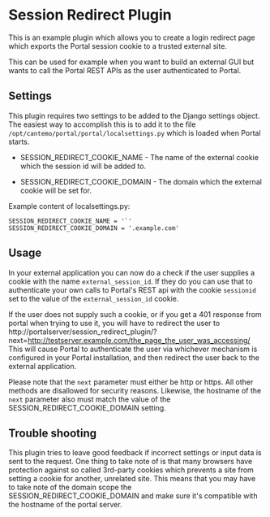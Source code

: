# Session Redirect Plugin


This is an example plugin which allows you to create a login redirect page
which exports the Portal session cookie to a trusted external site.

This can be used for example when you want to build an external GUI but
wants to call the Portal REST APIs as the user authenticated to Portal.

## Settings

This plugin requires two settings to be added to the Django settings object.
The easiest way to accomplish this is to add it to the file 
`/opt/cantemo/portal/portal/localsettings.py` which is loaded when Portal starts.

* SESSION_REDIRECT_COOKIE_NAME - The name of the external cookie which the session id
  will be added to.

* SESSION_REDIRECT_COOKIE_DOMAIN - The domain which the external cookie will be
  set for. 

Example content of localsettings.py:

    SESSION_REDIRECT_COOKIE_NAME = '`'
    SESSION_REDIRECT_COOKIE_DOMAIN = '.example.com'

Usage
-----

In your external application you can now do a check if the user supplies a cookie
with the name `external_session_id`. If they do you can use that to 
authenticate your own calls to Portal's REST api with the cookie `sessionid` set to 
the value of the `external_session_id` cookie.

If the user does not supply such a cookie, or if you get a 401 response from portal
when trying to use it, you will have to redirect the user to 
http://portalserver/session_redirect_plugin/?next=http://testserver.example.com/the_page_the_user_was_accessing/
This will cause Portal to authenticate the user via whichever mechanism is configured
in your Portal installation, and then redirect the user back to the external application.

Please note that the `next` parameter must either be http or https. All other methods are
disallowed for security reasons. Likewise, the hostname of the `next` parameter also
must match the value of the SESSION_REDIRECT_COOKIE_DOMAIN setting.

Trouble shooting
----------------

This plugin tries to leave good feedback if incorrect settings or
input data is sent to the request. One thing to take note of is that
many browsers have protection against so called 3rd-party cookies
which prevents a site from setting a cookie for another, unrelated
site. This means that you may have to take note of the domain scope
the SESSION_REDIRECT_COOKIE_DOMAIN and make sure it's compatible with
the hostname of the portal server.
